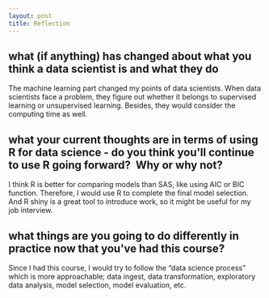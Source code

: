 ```yaml
---
layout: post
title: Reflection
---
```


## what (if anything) has changed about what you think a data scientist is and what they do
The machine learning part changed my points of data scientists. When data scientists face a problem, they figure out whether it belongs to supervised learning or unsupervised learning. Besides, they would consider the computing time as well.
## what your current thoughts are in terms of using R for data science - do you think you'll continue to use R going forward?  Why or why not?
I think R is better for comparing models than SAS, like using AIC or BIC function. Therefore, I would use R to complete the final model selection. And R shiny is a great tool to introduce work, so it might be useful for my job interview.
## what things are you going to do differently in practice now that you've had this course?
Since I had this course, I would try to follow the “data science process” which is more approachable; data ingest, data transformation, exploratory data analysis, model selection, model evaluation, etc.


